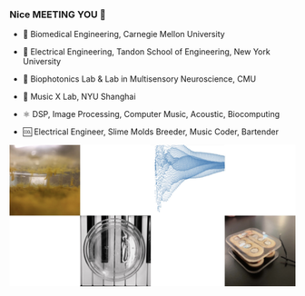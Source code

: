### Nice MEETING YOU 👻

- 🧬 Biomedical Engineering, Carnegie Mellon University

- 💜 Electrical Engineering, Tandon School of Engineering, New York University

- 🔬 Biophotonics Lab & Lab in Multisensory Neuroscience, CMU

-  🎹 Music X Lab, NYU Shanghai

- ⚛️ DSP, Image Processing, Computer Music, Acoustic, Biocomputing

- 🆒 Electrical Engineer, Slime Molds Breeder, Music Coder, Bartender


![Image](https://github.com/GhosTTTTTian/GhosTTTTTian/raw/main/img/bk.jpg)
